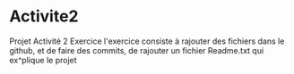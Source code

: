 # Activite2
Projet Activité 2 Exercice
l'exercice consiste à rajouter des fichiers dans le github, et de faire des commits, de rajouter un fichier Readme.txt qui ex^plique le projet
